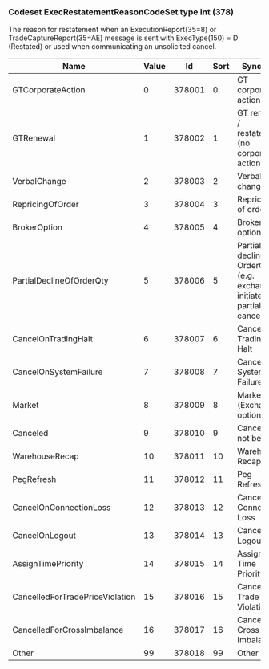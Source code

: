 ### Codeset ExecRestatementReasonCodeSet type int (378)

The reason for restatement when an ExecutionReport(35=8) or TradeCaptureReport(35=AE) message is sent with ExecType(150) = D (Restated) or used when communicating an unsolicited cancel.

| Name                            | Value | Id     | Sort | Synopsis                                                             |
|---------------------------------|-------|--------|------|----------------------------------------------------------------------|
| GTCorporateAction               | 0     | 378001 | 0    | GT corporate action                                                  |
| GTRenewal                       | 1     | 378002 | 1    | GT renewal / restatement (no corporate action)                       |
| VerbalChange                    | 2     | 378003 | 2    | Verbal change                                                        |
| RepricingOfOrder                | 3     | 378004 | 3    | Repricing of order                                                   |
| BrokerOption                    | 4     | 378005 | 4    | Broker option                                                        |
| PartialDeclineOfOrderQty        | 5     | 378006 | 5    | Partial decline of OrderQty (e.g. exchange initiated partial cancel) |
| CancelOnTradingHalt             | 6     | 378007 | 6    | Cancel on Trading Halt                                               |
| CancelOnSystemFailure           | 7     | 378008 | 7    | Cancel on System Failure                                             |
| Market                          | 8     | 378009 | 8    | Market (Exchange) option                                             |
| Canceled                        | 9     | 378010 | 9    | Canceled, not best                                                   |
| WarehouseRecap                  | 10    | 378011 | 10   | Warehouse Recap                                                      |
| PegRefresh                      | 11    | 378012 | 11   | Peg Refresh                                                          |
| CancelOnConnectionLoss          | 12    | 378013 | 12   | Cancel On Connection Loss                                            |
| CancelOnLogout                  | 13    | 378014 | 13   | Cancel On Logout                                                     |
| AssignTimePriority              | 14    | 378015 | 14   | Assign Time Priority                                                 |
| CancelledForTradePriceViolation | 15    | 378016 | 15   | Cancelled, Trade Price Violation                                     |
| CancelledForCrossImbalance      | 16    | 378017 | 16   | Cancelled, Cross Imbalance                                           |
| Other                           | 99    | 378018 | 99   | Other                                                                |

